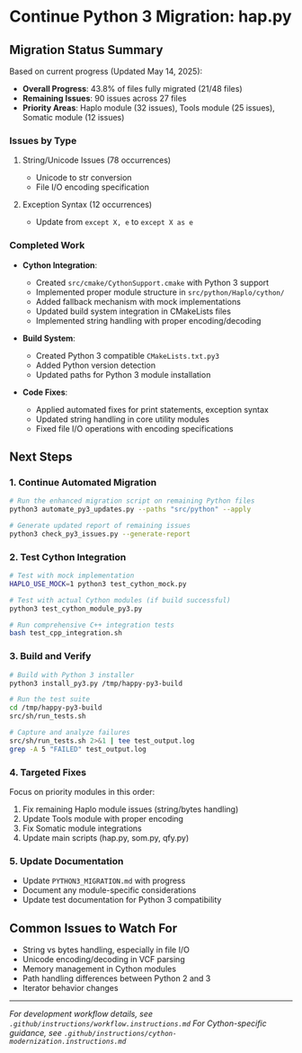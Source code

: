 # Continue Python 3 Migration: hap.py

## Migration Status Summary

Based on current progress (Updated May 14, 2025):

- **Overall Progress**: 43.8% of files fully migrated (21/48 files)
- **Remaining Issues**: 90 issues across 27 files
- **Priority Areas**: Haplo module (32 issues), Tools module (25 issues), Somatic module (12 issues)

### Issues by Type
1. String/Unicode Issues (78 occurrences)
   - Unicode to str conversion
   - File I/O encoding specification

2. Exception Syntax (12 occurrences)
   - Update from `except X, e` to `except X as e`

### Completed Work

- **Cython Integration**:
  - Created `src/cmake/CythonSupport.cmake` with Python 3 support
  - Implemented proper module structure in `src/python/Haplo/cython/`
  - Added fallback mechanism with mock implementations
  - Updated build system integration in CMakeLists files
  - Implemented string handling with proper encoding/decoding

- **Build System**:
  - Created Python 3 compatible `CMakeLists.txt.py3`
  - Added Python version detection
  - Updated paths for Python 3 module installation

- **Code Fixes**:
  - Applied automated fixes for print statements, exception syntax
  - Updated string handling in core utility modules
  - Fixed file I/O operations with encoding specifications

## Next Steps

### 1. Continue Automated Migration

```bash
# Run the enhanced migration script on remaining Python files
python3 automate_py3_updates.py --paths "src/python" --apply

# Generate updated report of remaining issues
python3 check_py3_issues.py --generate-report
```

### 2. Test Cython Integration

```bash
# Test with mock implementation
HAPLO_USE_MOCK=1 python3 test_cython_mock.py

# Test with actual Cython modules (if build successful)
python3 test_cython_module_py3.py

# Run comprehensive C++ integration tests
bash test_cpp_integration.sh
```

### 3. Build and Verify

```bash
# Build with Python 3 installer
python3 install_py3.py /tmp/happy-py3-build

# Run the test suite
cd /tmp/happy-py3-build
src/sh/run_tests.sh

# Capture and analyze failures
src/sh/run_tests.sh 2>&1 | tee test_output.log
grep -A 5 "FAILED" test_output.log
```

### 4. Targeted Fixes

Focus on priority modules in this order:
1. Fix remaining Haplo module issues (string/bytes handling)
2. Update Tools module with proper encoding
3. Fix Somatic module integrations
4. Update main scripts (hap.py, som.py, qfy.py)

### 5. Update Documentation

- Update `PYTHON3_MIGRATION.md` with progress
- Document any module-specific considerations
- Update test documentation for Python 3 compatibility

## Common Issues to Watch For

- String vs bytes handling, especially in file I/O
- Unicode encoding/decoding in VCF parsing
- Memory management in Cython modules
- Path handling differences between Python 2 and 3
- Iterator behavior changes

---

_For development workflow details, see `.github/instructions/workflow.instructions.md`_
_For Cython-specific guidance, see `.github/instructions/cython-modernization.instructions.md`_
